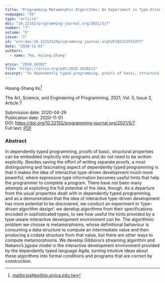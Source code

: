 ```yaml
---
title: "Programming Metamorphic Algorithms: An Experiment in Type-Driven Algorithm Design"
numpages: "34"
type: "article"
doi: "10.22152/programming-journal.org/2021/5/7"
number: "7"
volume: "5"
issue: "2"
id: "urn:doi:10.22152%2Fprogramming-journal.org%2F2021%2F5%2F7"
date: "2020-11-01"
authors: 
  - name: "Ko, Hsiang-Shang"

arxiv: "2010.16302"
file: "https://arxiv.org/pdf/2010.16302v1"
excerpt: "In dependently typed programming, proofs of basic, structural properties can be embedded implicitly into programs and do not need to be written explicitly. Besides saving the effort of writing separate proofs, a most distinguishing and fascinating aspect of dependently typed programming is that it makes the idea of interactive type-driven development much more powerful, where expressive type information becomes useful hints that help the programmer to complete a program. There have not been many attempts at exploiting the full potential of the idea, though. As a departure from the usual properties dealt with in dependently typed programming, and as a demonstration that the idea of interactive type-driven development has more potential to be discovered, we conduct an experiment in ‘type-driven algorithm design’: we develop algorithms from their specifications encoded in sophisticated types, to see how useful the hints provided by a type-aware interactive development environment can be. The algorithmic problem we choose is metamorphisms, whose definitional behaviour is consuming a data structure to compute an intermediate value and then producing a codata structure from that value, but there are other ways to compute metamorphisms. We develop Gibbons’s streaming algorithm and Nakano’s jigsaw model in the interactive development environment provided by the dependently typed language Agda, turning intuitive ideas about these algorithms into formal conditions and programs that are correct by construction."
---
```

Hsiang-Shang Ko[^1]

The Art, Science, and Engineering of Programming, 2021, Vol. 5, Issue 2, Article 7

Submission date: 2020-04-29  
Publication date: 2020-11-01  
DOI: <https://doi.org/10.22152/programming-journal.org/2021/5/7>  
Full text: [PDF](https://arxiv.org/pdf/2010.16302v1)  


### Abstract
In dependently typed programming, proofs of basic, structural properties can be embedded implicitly into programs and do not need to be written explicitly. Besides saving the effort of writing separate proofs, a most distinguishing and fascinating aspect of dependently typed programming is that it makes the idea of interactive type-driven development much more powerful, where expressive type information becomes useful hints that help the programmer to complete a program. There have not been many attempts at exploiting the full potential of the idea, though. As a departure from the usual properties dealt with in dependently typed programming, and as a demonstration that the idea of interactive type-driven development has more potential to be discovered, we conduct an experiment in ‘type-driven algorithm design’: we develop algorithms from their specifications encoded in sophisticated types, to see how useful the hints provided by a type-aware interactive development environment can be. The algorithmic problem we choose is metamorphisms, whose definitional behaviour is consuming a data structure to compute an intermediate value and then producing a codata structure from that value, but there are other ways to compute metamorphisms. We develop Gibbons’s streaming algorithm and Nakano’s jigsaw model in the interactive development environment provided by the dependently typed language Agda, turning intuitive ideas about these algorithms into formal conditions and programs that are correct by construction.


[^1]: <mailto:joshko@iis.sinica.edu.tw>
